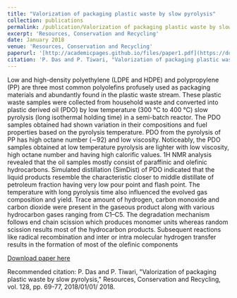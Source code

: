 ```yaml
---
title: "Valorization of packaging plastic waste by slow pyrolysis"
collection: publications
permalink: /publication/Valorization of packaging plastic waste by slow pyrolysis
excerpt: 'Resources, Conservation and Recycling'
date: January 2018
venue: 'Resources, Conservation and Recycling'
paperurl: '[http://academicpages.github.io/files/paper1.pdf](https://doi.org/10.1016/j.resconrec.2017.09.025)'
citation: 'P. Das and P. Tiwari, "Valorization of packaging plastic waste by slow pyrolysis," Resources, Conservation and Recycling, vol. 128, pp. 69-77, 2018/01/01/ 2018.'
---
```

Low and high-density polyethylene (LDPE and HDPE) and polypropylene (PP) are three most common polyolefins profusely used as packaging materials and abundantly found in the plastic waste stream. These plastic waste samples were collected from household waste and converted into plastic derived oil (PDO) by low temperature (300 °C to 400 °C) slow pyrolysis (long isothermal holding time) in a semi-batch reactor. The PDO samples obtained had shown variation in their compositions and fuel properties based on the pyrolysis temperature. PDO from the pyrolysis of PP has high octane number (∼92) and low viscosity. Noticeably, the PDO samples obtained at low temperature pyrolysis are lighter with low viscosity, high octane number and having high calorific values. 1H NMR analysis revealed that the oil samples mostly consist of paraffinic and olefinic hydrocarbons. Simulated distillation (SimDist) of PDO indicated that the liquid products resemble the characteristic closer to middle distillate of petroleum fraction having very low pour point and flash point. The temperature with long pyrolysis time also influenced the evolved gas composition and yield. Trace amount of hydrogen, carbon monoxide and carbon dioxide were present in the gaseous product along with various hydrocarbon gases ranging from C1–C5. The degradation mechanism follows end chain scission which produces monomer units whereas random scission results most of the hydrocarbon products. Subsequent reactions like radical recombination and inter or intra molecular hydrogen transfer results in the formation of most of the olefinic components

[Download paper here]([http://academicpages.github.io/files/paper1.pdf](https://doi.org/10.1016/j.resconrec.2017.09.025))

Recommended citation: P. Das and P. Tiwari, "Valorization of packaging plastic waste by slow pyrolysis," Resources, Conservation and Recycling, vol. 128, pp. 69-77, 2018/01/01/ 2018.

